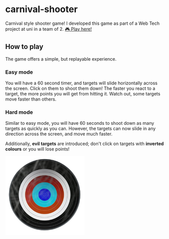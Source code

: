 
# carnival-shooter
Carnival style shooter game!
I developed this game as part of a Web Tech project at uni in a team of 2.
[🎮 Play here!](https://duh.github.io/carnival-shooter/)

## How to play
The game offers a simple, but replayable experience.
### Easy mode
You will have a 60 second timer, and targets will slide horizontally across the screen. Click on them to shoot them down! The faster you react to a target, the more points you will get from hitting it. Watch out, some targets move faster than others.

### Hard mode
Similar to easy mode, you will have 60 seconds to shoot down as many targets as quickly as you can. However, the targets can now slide in any direction across the screen, and move much faster.

Additionally, **evil targets** are introduced; don't click on targets with **inverted colours** or you will lose points!

[<img src="https://github.com/duh/carnival-shooter/blob/a0f1202a1694c4cc96a1d630342007552140d789/media/badtarget.png?raw=true" width="250"/>](https://github.com/duh/carnival-shooter/blob/a0f1202a1694c4cc96a1d630342007552140d789/media/badtarget.png?raw=true)
